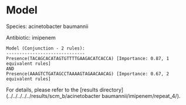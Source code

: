 
# Model

Species: acinetobacter baumannii

Antibiotic: imipenem

```
Model (Conjunction - 2 rules):
------------------------------
Presence(TACAGCACATAGTGTTTTGAAGACATCACCA) [Importance: 0.87, 1 equivalent rules]
AND
Presence(AAAGTCTGATAGCCTAAAAGTAGAACAACAG) [Importance: 0.67, 2 equivalent rules]

```

For details, please refer to the [results directory](../../../../../results/scm_b/acinetobacter baumannii/imipenem/repeat_4/).

